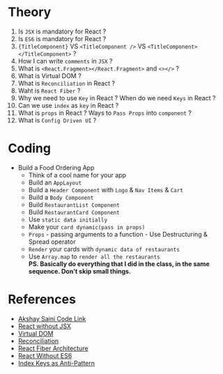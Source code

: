 # Theory

1. Is `JSX` is mandatory for React ?
2. Is `ES6` is mandatory for React ?
3. `{TitleComponent}` VS `<TitleComponent />` VS `<TitleComponent></TitleComponent>` ?
4. How I can write `comments` in `JSX` ?
5. What is `<React.Fragment></React.Fragment>` and `<></>` ?
6. What is Virtual DOM ?
7. What is `Reconciliation` in React ?
8. Waht is `React Fiber` ?
9. Why we need to use `Key` in React ? When do we need `Keys` in React ?
10. Can we use `index` as `key` in React ?
11. What is `props` in React ? Ways to `Pass Props` into `component` ?
12. What is `Config Driven UI` ?

# Coding

* Build a Food Ordering App
    - Think of a cool name for your app
    - Build an `AppLayout`
    - Build a `Header Component` with `Logo` & `Nav Items` & `Cart`
    - Build a `Body Component`
    - Build `RestaurantList Component`
    - Build `RestaurantCard Component`
    - Use `static data initially`
    - Make your `card dynamic(pass in props)`
    - `Props` - passing arguments to a function - Use Destructuring & Spread operator
    - `Render` your cards with `dynamic data of restaurants`
    - Use `Array.map` to `render all the restaurants`    
**PS. Basically do everything that I did in the class, in the same sequence. Don't skip small things.**

# References 
* [Akshay Saini Code Link](https://bitbucket.org/namastedev/namaste-react-live/src/master/)
* [React without JSX](https://legacy.reactjs.org/docs/react-without-jsx.html)
* [Virtual DOM](https://legacy.reactjs.org/docs/faq-internals.html)
* [Reconciliation](https://legacy.reactjs.org/docs/reconciliation.html)
* [React Fiber Architecture](https://github.com/acdlite/react-fiber-architecture/)
* [React Without ES6](https://legacy.reactjs.org/docs/react-without-es6.html)
* [Index Keys as Anti-Pattern](https://robinpokorny.com/blog/index-as-a-key-is-an-anti-pattern/) 

